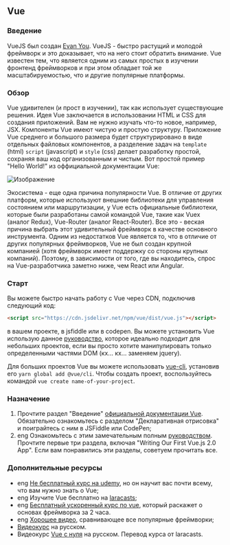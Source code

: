 ## Vue

### Введение

VueJS был создан [Evan You](https://github.com/yyx990803/). VueJS - быстро растущий и молодой фреймворк и это доказывает, что на него стоит обратить внимание. Vue известен тем, что является одним из самых простых в изучении фронтенд фреймворков и при этом обладает той же масштабируемостью, что и другие популярные платформы.

### Обзор

Vue удивителен (и прост в изучении), так как использует существующие решения. Идея Vue заключается в использовании HTML и CSS для создания приложений. Вам не нужно изучать что-то новое, например, JSX. Компоненты Vue имеют чистую и простую структуру. Приложение Vue среднего и большого размера будет структурировано в виде отдельных файловых компонентов, а разделение задач на `template` (html) `script` (javascript) и `style` (css) делает разработку простой, сохраняя ваш код организованным и чистым. Вот простой пример "Hello World!" из оффициальной документации Vue:

![Изображение](https://vuejs.org/images/vue-component.png)

Экосистема - еще одна причина популярности Vue. В отличие от других платформ, которые используют внешние библиотеки для управления состоянием или маршрутизации, у Vue есть официальные библиотеки, которые были разработаны самой командой Vue, такие как Vuex (аналог Redux), Vue-Router (аналог React-Router). Все это - веская причина выбрать этот удивительный фреймворк в качестве основного инструмента.
Одним из недостатков Vue является то, что в отличие от других популярных фреймворков, Vue не был создан крупной компанией (хотя фреймворк имеет поддержку со стороны крупных компаний). Поэтому, в зависимости от того, где вы находитесь, спрос на Vue-разработчика заметно ниже, чем React или Angular.

### Старт

Вы можете быстро начать работу с Vue через CDN, подключив следующий код:

```html
<script src="https://cdn.jsdelivr.net/npm/vue/dist/vue.js"></script>
```

в вашем проекте, в jsfiddle или в codepen. Вы можете установить Vue использую данное [руководство](https://ru.vuejs.org/v2/guide/installation.html), которое идеально подходит для небольших проектов, если вы просто хотите манипулировать только определенными частями DOM (кх... кх... заменяем jquery).

Для больших проектов Vue вы можете использовать [vue-cli](https://github.com/vuejs/vue-cli), установив его `yarn global add @vue/cli`. Чтобы создать проект, воспользуйтесь командой `vue create name-of-your-project`.

### Назначение

1. Прочтите раздел "Введение" [официальной документации Vue](https://ru.vuejs.org/v2/guide/index.html). Обязательно ознакомьтесь с разделом "Декларативная отрисовка" и поиграйтесь с ним в JSFiddle или CodePen;
2. <span class="btn-fill btn btn-xs btn-success">eng</span> Ознакомьтесь с этим замечательным полным [руководством](https://www.sitepoint.com/up-and-running-vue-js-2-0/). Прочтите первые три раздела, включая "Writing Our First Vue.js 2.0 App". Если вам понравились эти разделы, советуем прочитать все.

### Дополнительные ресурсы

- <span class="btn-fill btn btn-xs btn-success">eng</span> [Не бесплатный курс на udemy](https://www.udemy.com/vuejs-2-the-complete-guide/), но он научит вас почти всему, что вам нужно знать о Vue;
- <span class="btn-fill btn btn-xs btn-success">eng</span> Изучите Vue бесплатно на [laracasts](https://laracasts.com/series/learn-vue-2-step-by-step);
- <span class="btn-fill btn btn-xs btn-success">eng</span> [Бесплатный ускоренный курс по vue](https://www.youtube.com/watch?v=78tNYZUS-ps), который раскажет о основах фреймворка за 2 часа.
- <span class="btn-fill btn btn-xs btn-success">eng</span> [Хорошее видео](https://www.youtube.com/watch?v=KMX1mFEmM3E&t=687s), сравнивающее все популярные фреймворки;
- [Видеокурс](https://www.youtube.com/watch?v=LGyihQvDEw4&feature=youtu.be&list=PLyeqauxei6jd4mL4E9860HnO5GYayooR-) на русском.
- Видеокурс [Vue с нуля](https://www.youtube.com/watch?v=k3yRfEw1pYk&list=PL5r0NkdgM0UOxb4Hl81FV5UIgexwTf8h7) на русском. Перевод курса от laracasts.
